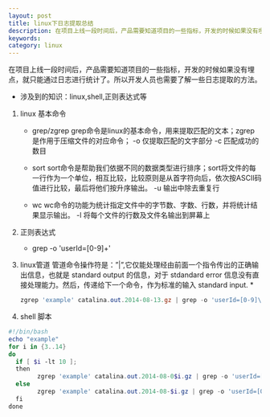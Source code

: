 ```yaml
---
layout: post
title: linux下日志提取总结
description: 在项目上线一段时间后，产品需要知道项目的一些指标，开发的时候如果没有埋点，就只能通过日志进行统计了。所以开发人员也需要了解一些日志提取的方法。
keywords: 
category: linux
---
```


在项目上线一段时间后，产品需要知道项目的一些指标，开发的时候如果没有埋点，就只能通过日志进行统计了。所以开发人员也需要了解一些日志提取的方法。
 
* 涉及到的知识：linux,shell,正则表达式等

1. linux 基本命令
     * grep/zgrep
     grep命令是linux的基本命令，用来提取匹配的文本；zgrep是作用于压缩文件的对应命令；
     -o 仅提取匹配的文字部分
     -c 匹配成功的数目

     * sort
     sort命令是帮助我们依据不同的数据类型进行排序；sort将文件的每一行作为一个单位，相互比较，比较原则是从首字符向后，依次按ASCII码值进行比较，最后将他们按升序输出。
     -u 输出中除去重复行

     * wc
    wc命令的功能为统计指定文件中的字节数、字数、行数，并将统计结果显示输出。
     -l 将每个文件的行数及文件名输出到屏幕上

2. 正则表达式
     * grep -o 'userId=[0-9]\+'

3. linux管道
管道命令操作符是：”|”,它仅能处理经由前面一个指令传出的正确输出信息，也就是 standard output 的信息，对于 stdandard error 信息没有直接处理能力。然后，传递给下一个命令，作为标准的输入 standard input.
     *
     ```PowerShell 
     zgrep 'example' catalina.out.2014-08-13.gz | grep -o 'userId=[0-9]\+' | sort -u | uniq | wc -l
     ```

4. shell 脚本

```PowerShell
#!/bin/bash
echo "example"
for i in {3..14}
do
  if [ $i -lt 10 ];
  then
        zgrep 'example' catalina.out.2014-08-0$i.gz | grep -o 'userId=[0-9]\+' | sort -u | uniq | wc -l
  else
        zgrep 'example' catalina.out.2014-08-$i.gz | grep -o 'userId=[0-9]\+' | sort -u | uniq | wc -l
  fi
done
```
